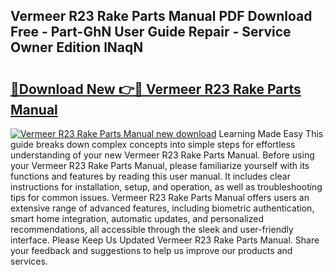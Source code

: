 ## Vermeer R23 Rake Parts Manual PDF Download Free - Part-GhN User Guide Repair - Service Owner Edition lNaqN

# <h2><a href="http://bc84105.oget.top/?id=Vermeer+R23+Rake+Parts+Manual">🔗Download New 👉🔴 Vermeer R23 Rake Parts Manual</a></h2>

[![Vermeer R23 Rake Parts Manual new download](https://i.imgur.com/5g1atiW.png)](http://bc84105.oget.top/?id=Vermeer+R23+Rake+Parts+Manual)
Learning Made Easy This guide breaks down complex concepts into simple steps for effortless understanding of your new Vermeer R23 Rake Parts Manual. Before using your Vermeer R23 Rake Parts Manual, please familiarize yourself with its functions and features by reading this user manual. It includes clear instructions for installation, setup, and operation, as well as troubleshooting tips for common issues. Vermeer R23 Rake Parts Manual offers users an extensive range of advanced features, including biometric authentication, smart home integration, automatic updates, and personalized recommendations, all accessible through the sleek and user-friendly interface. Please Keep Us Updated Vermeer R23 Rake Parts Manual. Share your feedback and suggestions to help us improve our products and services.
